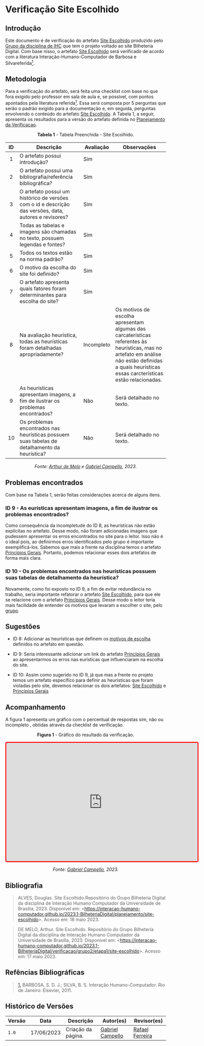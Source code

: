 # Verificação Site Escolhido


## Introdução

Este documento é de verificação do artefato [Site Escolhido](../../../../planejamento/site-escolhido) produzido pelo [Grupo da disciplina de IHC](https://github.com/Interacao-Humano-Computador/2023.1-BilheteriaDigital) que tem o projeto voltado ao site Bilheteria Digital. Com base nisso, o artefato [Site Escolhido](../../../../planejamento/site-escolhido) será verificado de acordo com a literatura Interação-Humano-Computador de Barbosa e Silvareferida<a id=anchor_1 href="#REF1"><sup>1</sup></a>.

## Metodologia

Para a verificação do artefato, será feita uma checklist com base no que fora exigido pelo professor em sala de aula e, se possível, com pontos apontados pela literatura referida<a id=anchor_1 href="#REF1"><sup>1</sup></a>. Essa será composta por 5 perguntas que serão o padrão exigido para a documentação e, em seguida, perguntas envolvendo o conteúdo do artefato [Site Escolhido](../../../../planejamento/site-escolhido). A Tabela 1, a seguir, apresenta os resultados para a versão do artefato definida no [Planejamento da Verificacao](../etapa1/planejamento-verificacao-etapa1-grupo.md). 

<center>

**Tabela 1** - Tabela Preenchida - Site Escolhido.

| ID  | Descrição                                                                                              | Avaliação | Observações |
| :-: | ------------------------------------------------------------------------------------------------------ | --------- | ----------- |
|  1  | O artefato possui introdução?                                                                          |    Sim       |             |
|  2  | O artefato possui uma bibliografia/referência bibliográfica?   |       Sim          |         |
|  3  | O artefato possui um histórico de versões com o id e descrição das versões, data, autores e revisores?               |     Sim        |             |
|  4  | Todas as tabelas e imagens são chamadas no texto, possuem legendas e fontes?     |    Sim       |             |
|  5  | Todos os textos estão na norma padrão?                                                                 |    Sim       |             |
|  6   |   O motivo da escolha do site foi definido?    |     Sim      |             |
|  7   |   O artefato apresenta quais fatores foram determinantes para escolha do site?    |    Sim       |             |
|  8   |   Na avaliação heurística, todas as heurísticas foram detalhadas apropriadamente?   |    Incompleto       |    Os motivos de escolha apresentam algumas das carcaterísticas referentes às heurísticas, mas no artefato em análise não estão definidas a quais heurísticas essas carcterísticas estão relacionadas.          |
|  9   |    As heurísticas apresentam imagens, a fim de ilustrar os problemas encontrados?   |     Não      |     Será detalhado no texto.        |
|  10  |    Os problemas encontrados nas heurísticas possuem suas tabelas de detalhamento da heurística?   |     Não      |     Será detalhado no texto.        |

_Fonte: [Arthur de Melo](https://github.com/arthurmlv) e [Gabriel Campello](https://github.com/G16C), 2023._

</center>

## Problemas encontrados

Com base na Tabela 1, serão feitas considerações acerca de alguns itens.

### ID 9 - As eurísticas apresentam imagens, a fim de ilustrar os problemas encontrados?

Como consequência da incompletude do ID 8, as heurísticas não estão explícitas no artefato. Desse modo, não foram adicionadas imagens que pudessem apresentar os erros encontrados no site para o leitor. Isso não é o ideal pois, ao definirmos erros identificados pelo grupo é importante exemplificá-los. Sabemos que mais a frente na disciplina temos o artefato [Princípios Gerais](https://interacao-humano-computador.github.io/2023.1-BilheteriaDigital/analise-de-requisitos/principios/). Portanto, podemos relacionar esses dois artefatos de forma mais clara.

### ID 10 - Os problemas encontrados nas heurísticas possuem suas tabelas de detalhamento da heurística?  

Novamente, como foi exposto no ID 9, a fim de evitar redundância no trabalho, seria importante refatorar o artefato [Site Escolhido](../../../../planejamento/site-escolhido), para que ele se relacione com o artefato [Princípios Gerais](https://interacao-humano-computador.github.io/2023.1-BilheteriaDigital/analise-de-requisitos/principios/). Desse modo o leitor teria mais facilidade de entender os motivos que levaram a escolher o site, pelo [grupo](https://github.com/Interacao-Humano-Computador/2023.1-BilheteriaDigital).


## Sugestões

- ID 8: Adicionar as heurísticas que definem os [motivos de escolha](https://interacao-humano-computador.github.io/2023.1-BilheteriaDigital/planejamento/site-escolhido/#motivacoes-de-escolha) definidos no artefato em questão.

- ID 9: Seria interessante adicionar um link do artefato [Princípios Gerais](https://interacao-humano-computador.github.io/2023.1-BilheteriaDigital/analise-de-requisitos/principios/)  ao apresentarmos os erros nas eurísticas que influenciaram na escolha do site.

- ID 10: Assim como sugerido no ID 9, já que mas a frente no projeto temos um artefato específico para definir as heurísticas que foram violadas pelo site, devemos relacionar os dois artefatos: [Site Escolhido](../../../../planejamento/site-escolhido) e [Princípios Gerais](https://interacao-humano-computador.github.io/2023.1-BilheteriaDigital/analise-de-requisitos/principios/)

## Acompanhamento

A figura 1 apresenta um gráfico com o percentual de respostas sim, não ou incompleto , obtidas através da checklist de verificação.

<center>

**Figura 1** - Gráfico do resultado da verificação.

<iframe style="border-radius: 5px; border:3px solid red" width="600" height="371" seamless frameborder="0" scrolling="no" src="https://docs.google.com/spreadsheets/d/1NBqGlLu3EX781qafrjQMpgLK8gU0o40sUG4XrGD1_20/edit#gid=489075947"></iframe>

_Fonte: [Gabriel Campello](https://github.com/G16C), 2023._

</center>

## Bibliografia

> ALVES, Douglas. Site Escolhido.Repositório do Grupo Bilheteria Digital da disciplina de Interação Humano Computador da Universidade de Brasília, 2023. Disponível em: <<https://interacao-humano-computador.github.io/2023.1-BilheteriaDigital/planejamento/site-escolhido>>. Acesso em: 18 maio 2023.

> DE MELO, Arthur. Site Escolhido. Repositório do Grupo Bilheteria Digital da disciplina de Interação Humano Computador da Universidade de Brasília, 2023. Disponível em: <<https://interacao-humano-computador.github.io/2023.1-BilheteriaDigital/verificacao/grupo2/etapa1/site-escolhido>>. Acesso em: 17 maio 2023.

## Refências Bibliográficas

> <a id="REF1" href="#anchor_1">1.</a> BARBOSA, S. D. J.; SILVA, B. S. Interação Humano-Computador. Rio de Janeiro: Elsevier, 2011.

## Histórico de Versões

| Versão | Data       | Descrição                                                                          | Autor(es)                                        | Revisor(es)                                  |
| ------ | ---------- | ---------------------------------------------------------------------------------- | ------------------------------------------------ | -------------------------------------------- |
| `1.0`  | 17/06/2023 | Criação da página.                                                                 | [Gabriel Campello](https://github.com/G16C) | [Rafael Ferreira](https://github.com/RafaelCLG0) |



